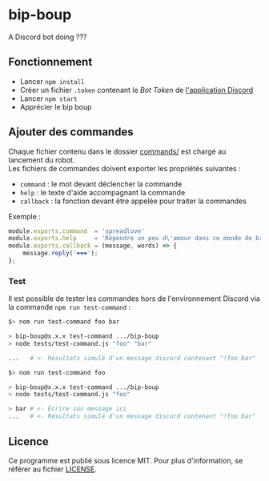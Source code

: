 # bip-boup
A Discord bot doing ???

## Fonctionnement

* Lancer `npm install`
* Créer un fichier `.token` contenant le *Bot Token* de [l'application Discord](https://discordapp.com/developers/applications/me/)
* Lancer `npm start`
* Apprécier le bip boup

## Ajouter des commandes

Chaque fichier contenu dans le dossier [commands/](/commands) est chargé au lancement du robot.  
Les fichiers de commandes doivent exporter les propriétés suivantes :
* `command` : le mot devant déclencher la commande
* `help` : le texte d'aide accompagnant la commande
* `callback` : la fonction devant être appelée pour traiter la commandes

Exemple :
```javascript
module.exports.command  = 'spreadlove'
module.exports.help     = 'Répendre un peu d\'amour dans ce monde de brutes.'
module.exports.callback = (message, words) => {
    message.reply('❤️❤️❤️');
};
```

### Test

Il est possible de tester les commandes hors de l'environnement Discord via la commande `npm run test-command` :
```sh
$> nom run test-command foo bar

> bip-boup@x.x.x test-command .../bip-boup
> node tests/test-command.js "foo" "bar"

...   # <- Résultats simulé d'un message discord contenant "!foo bar"
```

```sh
$> nom run test-command foo

> bip-boup@x.x.x test-command .../bip-boup
> node tests/test-command.js "foo"

> bar # <- Écrire son message ici
...   # <- Résultats simulé d'un message discord contenant "!foo bar"
```

## Licence

Ce programme est publié sous licence MIT. Pour plus d'information, se référer au fichier [LICENSE](/LICENSE).
